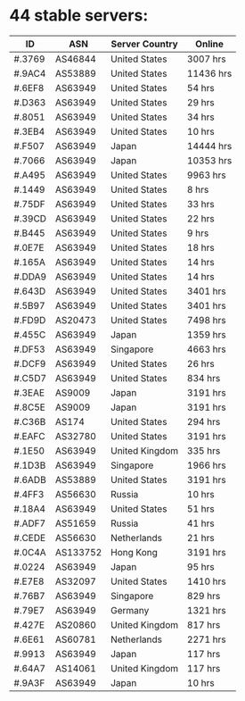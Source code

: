 # 44 stable servers:

| ID | ASN | Server Country | Online |
| ------ | ------ | ------ | ------ |
| #.3769 | AS46844 | United States | 3007 hrs |
| #.9AC4 | AS53889 | United States | 11436 hrs |
| #.6EF8 | AS63949 | United States | 54 hrs |
| #.D363 | AS63949 | United States | 29 hrs |
| #.8051 | AS63949 | United States | 34 hrs |
| #.3EB4 | AS63949 | United States | 10 hrs |
| #.F507 | AS63949 | Japan | 14444 hrs |
| #.7066 | AS63949 | Japan | 10353 hrs |
| #.A495 | AS63949 | United States | 9963 hrs |
| #.1449 | AS63949 | United States | 8 hrs |
| #.75DF | AS63949 | United States | 33 hrs |
| #.39CD | AS63949 | United States | 22 hrs |
| #.B445 | AS63949 | United States | 9 hrs |
| #.0E7E | AS63949 | United States | 18 hrs |
| #.165A | AS63949 | United States | 14 hrs |
| #.DDA9 | AS63949 | United States | 14 hrs |
| #.643D | AS63949 | United States | 3401 hrs |
| #.5B97 | AS63949 | United States | 3401 hrs |
| #.FD9D | AS20473 | United States | 7498 hrs |
| #.455C | AS63949 | Japan | 1359 hrs |
| #.DF53 | AS63949 | Singapore | 4663 hrs |
| #.DCF9 | AS63949 | United States | 26 hrs |
| #.C5D7 | AS63949 | United States | 834 hrs |
| #.3EAE | AS9009 | Japan | 3191 hrs |
| #.8C5E | AS9009 | Japan | 3191 hrs |
| #.C36B | AS174 | United States | 294 hrs |
| #.EAFC | AS32780 | United States | 3191 hrs |
| #.1E50 | AS63949 | United Kingdom | 335 hrs |
| #.1D3B | AS63949 | Singapore | 1966 hrs |
| #.6ADB | AS53889 | United States | 3191 hrs |
| #.4FF3 | AS56630 | Russia | 10 hrs |
| #.18A4 | AS63949 | United States | 51 hrs |
| #.ADF7 | AS51659 | Russia | 41 hrs |
| #.CEDE | AS56630 | Netherlands | 21 hrs |
| #.0C4A | AS133752 | Hong Kong | 3191 hrs |
| #.0224 | AS63949 | Japan | 95 hrs |
| #.E7E8 | AS32097 | United States | 1410 hrs |
| #.76B7 | AS63949 | Singapore | 829 hrs |
| #.79E7 | AS63949 | Germany | 1321 hrs |
| #.427E | AS20860 | United Kingdom | 817 hrs |
| #.6E61 | AS60781 | Netherlands | 2271 hrs |
| #.9913 | AS63949 | Japan | 117 hrs |
| #.64A7 | AS14061 | United Kingdom | 117 hrs |
| #.9A3F | AS63949 | Japan | 10 hrs |

